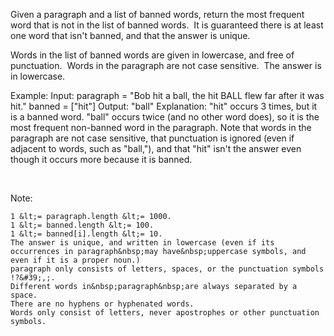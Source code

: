 Given a paragraph&nbsp;and a list of banned words, return the most frequent word that is not in the list of banned words.&nbsp; It is guaranteed there is at least one word that isn&#39;t banned, and that the answer is unique.

Words in the list of banned words are given in lowercase, and free of punctuation.&nbsp; Words in the paragraph are not case sensitive.&nbsp; The answer is in lowercase.


Example:
Input: 
paragraph = &quot;Bob hit a ball, the hit BALL flew far after it was hit.&quot;
banned = [&quot;hit&quot;]
Output: &quot;ball&quot;
Explanation: 
&quot;hit&quot; occurs 3 times, but it is a banned word.
&quot;ball&quot; occurs twice (and no other word does), so it is the most frequent non-banned word in the paragraph. 
Note that words in the paragraph are not case sensitive,
that punctuation is ignored (even if adjacent to words, such as &quot;ball,&quot;), 
and that &quot;hit&quot; isn&#39;t the answer even though it occurs more because it is banned.


&nbsp;

Note: 


	1 &lt;= paragraph.length &lt;= 1000.
	1 &lt;= banned.length &lt;= 100.
	1 &lt;= banned[i].length &lt;= 10.
	The answer is unique, and written in lowercase (even if its occurrences in paragraph&nbsp;may have&nbsp;uppercase symbols, and even if it is a proper noun.)
	paragraph only consists of letters, spaces, or the punctuation symbols !?&#39;,;.
	Different words in&nbsp;paragraph&nbsp;are always separated by a space.
	There are no hyphens or hyphenated words.
	Words only consist of letters, never apostrophes or other punctuation symbols.


&nbsp;
